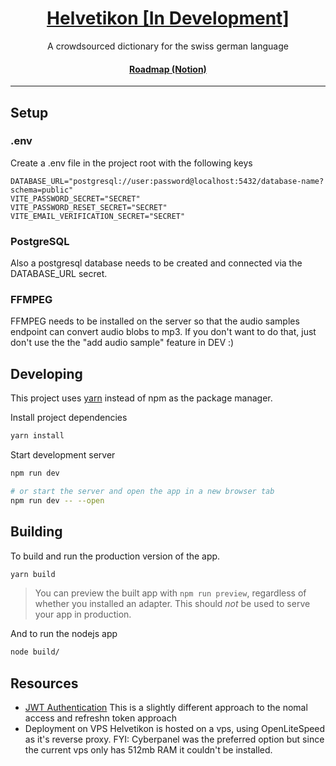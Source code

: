 <h1 align="center"><a href="https://helvetikon.org">Helvetikon [In Development]</a></h1> 
<p align="center">A crowdsourced dictionary for the swiss german language</p>
<h4 align="center"><a href="https://noahsalvi.notion.site/8cfe2577e735497da32e5108c95717f8?v=060ee05f640d4cb4aa589d4ef8f200f3"> Roadmap (Notion) </a></h4>


<hr>
<!-- <p align="center"><a href="docs/screenshots.md">Screenshots</a> &bull; <a href="https://github.com/varbhat/exatorrent/releases/latest">Releases</a> &bull; <a href="#features">Features</a> &bull; <a href="#installation"> Installation </a> &bull; <a href="docs/usage.md"> Usage</a> &bull; <a href="docs/docker.md">Docker</a> &bull; <a href="docs/build.md"> Build </a> &bull; <a href="LICENSE">License</a></p>
<hr> -->


## Setup

### .env

Create a .env file in the project root with the following keys

```
DATABASE_URL="postgresql://user:password@localhost:5432/database-name?schema=public"
VITE_PASSWORD_SECRET="SECRET"
VITE_PASSWORD_RESET_SECRET="SECRET"
VITE_EMAIL_VERIFICATION_SECRET="SECRET"
```

### PostgreSQL

Also a postgresql database needs to be created and connected via the DATABASE_URL secret.

### FFMPEG

FFMPEG needs to be installed on the server so that the audio samples endpoint can convert audio blobs to mp3.
If you don't want to do that, just don't use the the "add audio sample" feature in DEV :)

## Developing

This project uses [yarn](https://classic.yarnpkg.com/en/docs/install) instead of npm as the package manager.

Install project dependencies

```bash
yarn install
```

Start development server

```bash
npm run dev

# or start the server and open the app in a new browser tab
npm run dev -- --open
```

## Building

To build and run the production version of the app.

```bash
yarn build
```

> You can preview the built app with `npm run preview`, regardless of whether you installed an adapter. This should _not_ be used to serve your app in production.

And to run the nodejs app

```bash
node build/
```

## Resources

- [JWT Authentication](https://stackoverflow.com/a/41250085/13475809)
  This is a slightly different approach to the nomal access and refreshn token approach
- Deployment on VPS
  Helvetikon is hosted on a vps, using OpenLiteSpeed as it's reverse proxy.
  FYI: Cyberpanel was the preferred option but since the current vps only has 512mb RAM it couldn't be installed.
